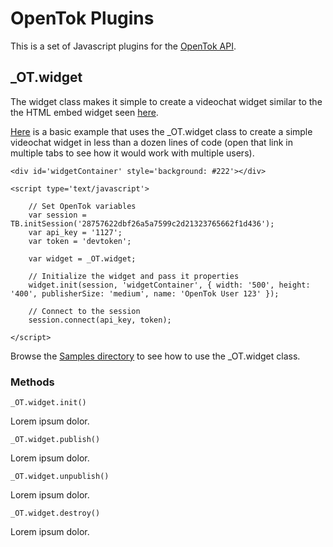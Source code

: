 OpenTok Plugins
===============
This is a set of Javascript plugins for the [OpenTok API](http://www.opentok.com).

_OT.widget
----------
The widget class makes it simple to create a videochat widget similar to the the HTML embed widget seen [here](http://www.tokbox.com/opentok/widgets/basicembed).

[Here](http://jonmumm.github.com/OpenTok-Plugins/Basic.html) is a basic example that uses the _OT.widget class to create a simple videochat widget in less than a dozen lines of code (open that link in multiple tabs to see how it would work with multiple users).

	<div id='widgetContainer' style='background: #222'></div>

	<script type='text/javascript'>

		// Set OpenTok variables
		var session = TB.initSession('28757622dbf26a5a7599c2d21323765662f1d436');
		var api_key = '1127';
		var token = 'devtoken';
	
		var widget = _OT.widget;
	
		// Initialize the widget and pass it properties
		widget.init(session, 'widgetContainer', { width: '500', height: '400', publisherSize: 'medium', name: 'OpenTok User 123' });
	
		// Connect to the session
		session.connect(api_key, token);
	
	</script>

Browse the [Samples directory](https://github.com/jonmumm/OpenTok-Plugins/tree/master/Samples) to see how to use the _OT.widget class.

### Methods

	_OT.widget.init()
Lorem ipsum dolor.

	_OT.widget.publish()
Lorem ipsum dolor.

	_OT.widget.unpublish()
Lorem ipsum dolor.

	_OT.widget.destroy()
Lorem ipsum dolor.